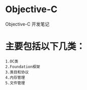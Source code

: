 # Objective-C
Objective-C 开发笔记

# 主要包括以下几类：
    1.OC类
    2.Foundation框架
    3.类目和协议
    4.内存管理
    5.文件管理
